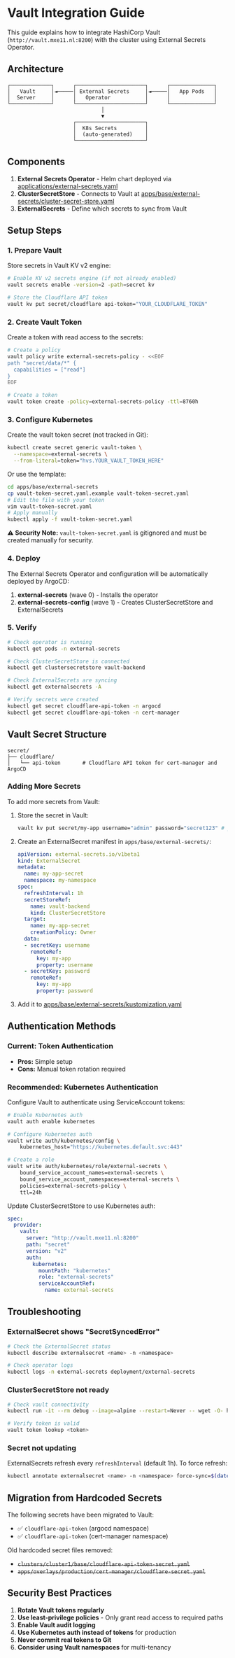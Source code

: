 # Vault Integration Guide

This guide explains how to integrate HashiCorp Vault (`http://vault.mxe11.nl:8200`) with the cluster using External Secrets Operator.

## Architecture

```
┌─────────────┐      ┌──────────────────────┐      ┌──────────────┐
│   Vault     │◄─────│ External Secrets     │◄─────│   App Pods   │
│  Server     │      │   Operator           │      │              │
└─────────────┘      └──────────────────────┘      └──────────────┘
                              │
                              ▼
                     ┌──────────────────────┐
                     │  K8s Secrets         │
                     │  (auto-generated)    │
                     └──────────────────────┘
```

## Components

1. **External Secrets Operator** - Helm chart deployed via [applications/external-secrets.yaml](../applications/external-secrets.yaml)
2. **ClusterSecretStore** - Connects to Vault at [apps/base/external-secrets/cluster-secret-store.yaml](../apps/base/external-secrets/cluster-secret-store.yaml)
3. **ExternalSecrets** - Define which secrets to sync from Vault

## Setup Steps

### 1. Prepare Vault

Store secrets in Vault KV v2 engine:

```bash
# Enable KV v2 secrets engine (if not already enabled)
vault secrets enable -version=2 -path=secret kv

# Store the Cloudflare API token
vault kv put secret/cloudflare api-token="YOUR_CLOUDFLARE_TOKEN"
```

### 2. Create Vault Token

Create a token with read access to the secrets:

```bash
# Create a policy
vault policy write external-secrets-policy - <<EOF
path "secret/data/*" {
  capabilities = ["read"]
}
EOF

# Create a token
vault token create -policy=external-secrets-policy -ttl=8760h
```

### 3. Configure Kubernetes

Create the vault token secret (not tracked in Git):

```bash
kubectl create secret generic vault-token \
  --namespace=external-secrets \
  --from-literal=token="hvs.YOUR_VAULT_TOKEN_HERE"
```

Or use the template:
```bash
cd apps/base/external-secrets
cp vault-token-secret.yaml.example vault-token-secret.yaml
# Edit the file with your token
vim vault-token-secret.yaml
# Apply manually
kubectl apply -f vault-token-secret.yaml
```

**⚠️ Security Note:** `vault-token-secret.yaml` is gitignored and must be created manually for security.

### 4. Deploy

The External Secrets Operator and configuration will be automatically deployed by ArgoCD:

1. **external-secrets** (wave 0) - Installs the operator
2. **external-secrets-config** (wave 1) - Creates ClusterSecretStore and ExternalSecrets

### 5. Verify

```bash
# Check operator is running
kubectl get pods -n external-secrets

# Check ClusterSecretStore is connected
kubectl get clustersecretstore vault-backend

# Check ExternalSecrets are syncing
kubectl get externalsecrets -A

# Verify secrets were created
kubectl get secret cloudflare-api-token -n argocd
kubectl get secret cloudflare-api-token -n cert-manager
```

## Vault Secret Structure

```
secret/
├── cloudflare/
│   └── api-token       # Cloudflare API token for cert-manager and ArgoCD
```

### Adding More Secrets

To add more secrets from Vault:

1. Store the secret in Vault:
   ```bash
   vault kv put secret/my-app username="admin" password="secret123" # pragma: allowlist secret
   ```

2. Create an ExternalSecret manifest in `apps/base/external-secrets/`:
   ```yaml
   apiVersion: external-secrets.io/v1beta1
   kind: ExternalSecret
   metadata:
     name: my-app-secret
     namespace: my-namespace
   spec:
     refreshInterval: 1h
     secretStoreRef:
       name: vault-backend
       kind: ClusterSecretStore
     target:
       name: my-app-secret
       creationPolicy: Owner
     data:
     - secretKey: username
       remoteRef:
         key: my-app
         property: username
     - secretKey: password
       remoteRef:
         key: my-app
         property: password
   ```

3. Add it to [apps/base/external-secrets/kustomization.yaml](../apps/base/external-secrets/kustomization.yaml)

## Authentication Methods

### Current: Token Authentication
- **Pros:** Simple setup
- **Cons:** Manual token rotation required

### Recommended: Kubernetes Authentication

Configure Vault to authenticate using ServiceAccount tokens:

```bash
# Enable Kubernetes auth
vault auth enable kubernetes

# Configure Kubernetes auth
vault write auth/kubernetes/config \
    kubernetes_host="https://kubernetes.default.svc:443"

# Create a role
vault write auth/kubernetes/role/external-secrets \
    bound_service_account_names=external-secrets \
    bound_service_account_namespaces=external-secrets \
    policies=external-secrets-policy \
    ttl=24h
```

Update ClusterSecretStore to use Kubernetes auth:
```yaml
spec:
  provider:
    vault:
      server: "http://vault.mxe11.nl:8200"
      path: "secret"
      version: "v2"
      auth:
        kubernetes:
          mountPath: "kubernetes"
          role: "external-secrets"
          serviceAccountRef:
            name: external-secrets
```

## Troubleshooting

### ExternalSecret shows "SecretSyncedError"
```bash
# Check the ExternalSecret status
kubectl describe externalsecret <name> -n <namespace>

# Check operator logs
kubectl logs -n external-secrets deployment/external-secrets
```

### ClusterSecretStore not ready
```bash
# Check vault connectivity
kubectl run -it --rm debug --image=alpine --restart=Never -- wget -O- http://vault.mxe11.nl:8200/v1/sys/health

# Verify token is valid
vault token lookup <token>
```

### Secret not updating
ExternalSecrets refresh every `refreshInterval` (default 1h). To force refresh:
```bash
kubectl annotate externalsecret <name> -n <namespace> force-sync=$(date +%s)
```

## Migration from Hardcoded Secrets

The following secrets have been migrated to Vault:
- ✅ `cloudflare-api-token` (argocd namespace)
- ✅ `cloudflare-api-token` (cert-manager namespace)

Old hardcoded secret files removed:
- ~~`clusters/cluster1/base/cloudflare-api-token-secret.yaml`~~
- ~~`apps/overlays/production/cert-manager/cloudflare-secret.yaml`~~

## Security Best Practices

1. **Rotate Vault tokens regularly**
2. **Use least-privilege policies** - Only grant read access to required paths
3. **Enable Vault audit logging**
4. **Use Kubernetes auth instead of tokens** for production
5. **Never commit real tokens to Git**
6. **Consider using Vault namespaces** for multi-tenancy
